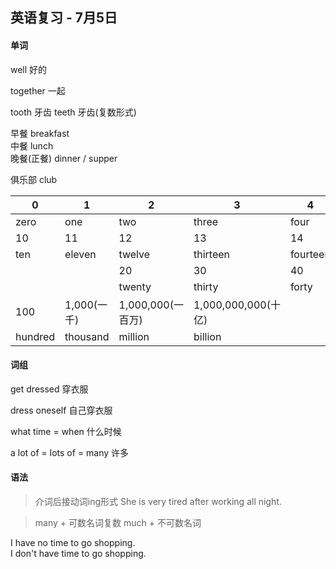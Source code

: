 ## 英语复习 - 7月5日

#### 单词

well 好的

together 一起

tooth 牙齿
teeth 牙齿(复数形式)

早餐 breakfast  
中餐 lunch  
晚餐(正餐) dinner / supper

俱乐部 club

| 0       | 1           | 2                 | 3                   | 4        | 5       | 6       | 7         | 8        | 9        |
| ------- | ----------- | ----------------- | ------------------- | -------- | ------- | ------- | --------- | -------- | -------- |
| zero    | one         | two               | three               | four     | five    | six     | seven     | eight    | nine     |
| 10      | 11          | 12                | 13                  | 14       | 15      | 16      | 17        | 18       | 19       |
| ten     | eleven      | twelve            | thirteen            | fourteen | fifteen | sixteen | seventeen | eighteen | nineteen |
|         |             | 20                | 30                  | 40       | 50      | 60      | 70        | 80       | 90       |
|         |             | twenty            | thirty              | forty    | fifty   | sixty   | seventy   | eighty   | ninety   |
| 100     | 1,000(一千) | 1,000,000(一百万) | 1,000,000,000(十亿) |          |         |         |           |          |          |
| hundred | thousand    | million           | billion             |          |         |         |           |          |          |





#### 词组

get dressed 穿衣服

dress oneself 自己穿衣服

what time = when 什么时候

a lot of = lots of = many 许多



#### 语法

> 介词后接动词ing形式
> She is very tired after working all night.

> many + 可数名词复数
> much + 不可数名词

I have no time to go shopping.  
I don't have time to go shopping.